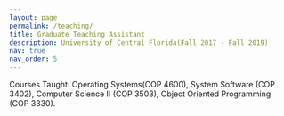 ```yaml
---
layout: page
permalink: /teaching/
title: Graduate Teaching Assistant
description: University of Central Florida(Fall 2017 - Fall 2019)
nav: true
nav_order: 5
---
```


<!-- For now, this page is assumed to be a static description of your courses. You can convert it to a collection similar to `_projects/` so that you can have a dedicated page for each course.

Organize your courses by years, topics, or universities, however you like! -->

Courses Taught: Operating Systems(COP 4600), System Software (COP 3402), Computer Science II (COP 3503), Object Oriented Programming (COP 3330).
